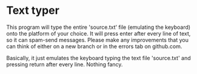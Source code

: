 # Text typer

This program will type the entire 'source.txt' file (emulating the keyboard) onto the platform of your choice. It will press enter after every line of text, so it can spam-send messages. Please make any improvements that you can think of either on a new branch or in the errors tab on github.com.

Basically, it just emulates the keyboard typing the text file 'source.txt' and pressing return after every line. Nothing fancy.
